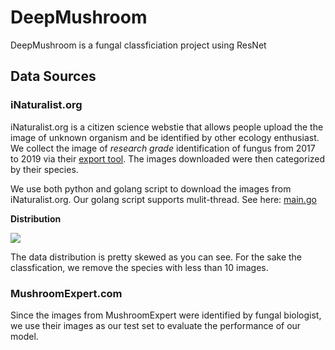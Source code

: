 # DeepMushroom
DeepMushroom is a fungal classficiation project using ResNet

## Data Sources
### iNaturalist.org
iNaturalist.org is a citizen science webstie that allows people upload the the image of unknown organism and be identified by other ecology enthusiast. We collect the image of *research grade* identification of fungus from 2017 to 2019 via their [export tool](https://www.inaturalist.org/observations/export). The images downloaded were then categorized by their species.

We use both python and golang script to download the images from iNaturalist.org. Our golang script supports mulit-thread. See here: [main.go](https://github.com/Olament/DeepMushroom/blob/master/DataCollection/main.go)

**Distribution** 

![](https://github.com/Olament/DeepMushroom/blob/master/md/distribution.png)

The data distribution is pretty skewed as you can see. For the sake the classfication, we remove the species with less than 10 images.

### MushroomExpert.com
Since the images from MushroomExpert were identified by fungal biologist, we use their images as our test set to evaluate the performance of our model.
